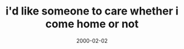 ---
layout: base.njk
title : 'i&#39;d like someone to care whether i come home or not' 
view_title : 'i&#39;d like someone to care whether i come home or not' 
year : '2000' 
date : '2000-02-02' 
img_file : '/drawing/idlikesome.png' 
html_file : 'idlikesomeone' 
next_html : 'itonlyhurts.html' 
year_order : '114' 
permalink : "title/{{html_file}}.html"
---